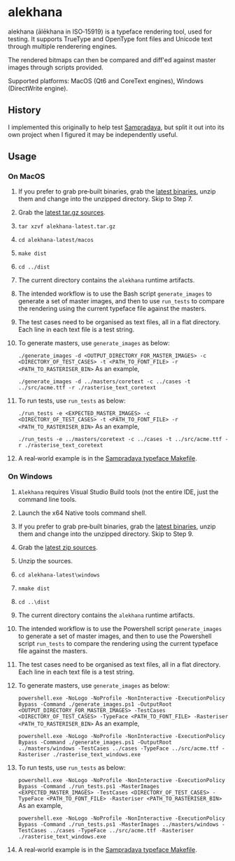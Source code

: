 # alekhana

alekhana (ālēkhana in ISO‐15919) is a typeface rendering tool, used for testing. It supports TrueType and OpenType font files and Unicode text through multiple renderering engines.

The rendered bitmaps can then be compared and diff'ed against master images through scripts provided.

Supported platforms: MacOS (Qt6 and CoreText engines), Windows (DirectWrite engine).

## History

I implemented this originally to help test [Sampradaya](https://github.com/deepestblue/Sampradaya), but split it out into its own project when I figured it may be independently useful.

## Usage

### On MacOS

1. If you prefer to grab pre‐built binaries, grab the [latest binaries](https://github.com/deepestblue/alekhana/releases/download/latest/alekhana_dist.zip), unzip them and change into the unzipped directory. Skip to Step 7.
1. Grab the [latest tar.gz sources](https://github.com/deepestblue/alekhana/archive/refs/tags/latest.tar.gz).
1. `tar xzvf alekhana-latest.tar.gz`
1. `cd alekhana-latest/macos`
1. `make dist`
1. `cd ../dist`
1. The current directory contains the `alekhana` runtime artifacts.
1. The intended workflow is to use the Bash script `generate_images` to generate a set of master images, and then to use `run_tests` to compare the rendering using the current typeface file against the masters.
1. The test cases need to be organised as text files, all in a flat directory. Each line in each text file is a test string.
1. To generate masters, use `generate_images` as below:

    ```./generate_images -d <OUTPUT_DIRECTORY_FOR_MASTER_IMAGES> -c <DIRECTORY_OF_TEST_CASES> -t <PATH_TO_FONT_FILE> -r <PATH_TO_RASTERISER_BIN>```
As an example,

    ```./generate_images -d ../masters/coretext -c ../cases -t ../src/acme.ttf -r ./rasterise_text_coretext```
1. To run tests, use `run_tests` as below:

    ```./run_tests -e <EXPECTED_MASTER_IMAGES> -c <DIRECTORY_OF_TEST_CASES> -t <PATH_TO_FONT_FILE> -r <PATH_TO_RASTERISER_BIN>```
As an example,

    ```./run_tests -e ../masters/coretext -c ../cases -t ../src/acme.ttf -r ./rasterise_text_coretext```
1. A real‐world example is in the [Sampradaya typeface Makefile](https://github.com/deepestblue/Sampradaya/blob/main/macos/Makefile).

### On Windows

1. `Alekhana` requires Visual Studio Build tools (not the entire IDE, just the command line tools.
1. Launch the x64 Native tools command shell.
1. If you prefer to grab pre‐built binaries, grab the [latest binaries](https://github.com/deepestblue/alekhana/releases/download/latest/alekhana_dist.zip), unzip them and change into the unzipped directory. Skip to Step 9.
1. Grab the [latest zip sources](https://github.com/deepestblue/alekhana/archive/refs/tags/latest.zip).
1. Unzip the sources.
1. `cd alekhana-latest\windows`
1. `nmake dist`
1. `cd ..\dist`
1. The current directory contains the `alekhana` runtime artifacts.
1. The intended workflow is to use the Powershell script `generate_images` to generate a set of master images, and then to use the Powershell script `run_tests` to compare the rendering using the current typeface file against the masters.
1. The test cases need to be organised as text files, all in a flat directory. Each line in each text file is a test string.
1. To generate masters, use `generate_images` as below:

    ```powershell.exe -NoLogo -NoProfile -NonInteractive -ExecutionPolicy Bypass -Command ./generate_images.ps1 -OutputRoot <OUTPUT_DIRECTORY_FOR_MASTER_IMAGES> -TestCases <DIRECTORY_OF_TEST_CASES> -TypeFace <PATH_TO_FONT_FILE> -Rasteriser <PATH_TO_RASTERISER_BIN>```
As an example,

    ```powershell.exe -NoLogo -NoProfile -NonInteractive -ExecutionPolicy Bypass -Command ./generate_images.ps1 -OutputRoot ../masters/windows -TestCases ../cases -TypeFace ../src/acme.ttf -Rasteriser ./rasterise_text_windows.exe```
1. To run tests, use `run_tests` as below:

    ```powershell.exe -NoLogo -NoProfile -NonInteractive -ExecutionPolicy Bypass -Command ./run_tests.ps1 -MasterImages <EXPECTED_MASTER_IMAGES> -TestCases <DIRECTORY_OF_TEST_CASES> -TypeFace <PATH_TO_FONT_FILE> -Rasteriser <PATH_TO_RASTERISER_BIN>```
As an example,

    ```powershell.exe -NoLogo -NoProfile -NonInteractive -ExecutionPolicy Bypass -Command ./run_tests.ps1 -MasterImages ../masters/windows -TestCases ../cases -TypeFace ../src/acme.ttf -Rasteriser ./rasterise_text_windows.exe```
1. A real‐world example is in the [Sampradaya typeface Makefile](https://github.com/deepestblue/Sampradaya/blob/main/windows/Makefile).
